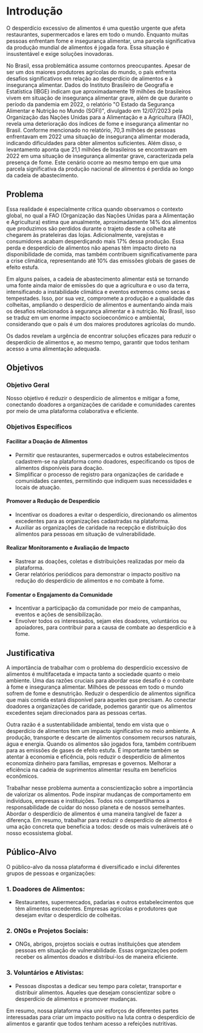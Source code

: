 # Introdução

  O desperdício excessivo de alimentos é uma questão urgente que afeta restaurantes, supermercados e lares em todo o mundo. Enquanto muitas pessoas enfrentam fome e insegurança alimentar, uma parcela significativa da produção mundial de alimentos é jogada fora. Essa situação é insustentável e exige soluções inovadoras.
  
  No Brasil, essa problemática assume contornos preocupantes. Apesar de ser um dos maiores produtores agrícolas do mundo, o país enfrenta desafios significativos em relação ao desperdício de alimentos e à insegurança alimentar. Dados do Instituto Brasileiro de Geografia e Estatística (IBGE) indicam que aproximadamente 19 milhões de brasileiros vivem em situação de insegurança alimentar grave, além de que durante o período da pandemia em 2022, o relatório "O Estado da Segurança Alimentar e Nutrição no Mundo (SOFI)", divulgado em 12/07/2023 pela Organização das Nações Unidas para a Alimentação e a Agricultura (FAO), revela uma deterioração dos índices de fome e insegurança alimentar no Brasil. Conforme mencionado no relatório, 70,3 milhões de pessoas enfrentavam em 2022 uma situação de insegurança alimentar moderada, indicando dificuldades para obter alimentos suficientes. Além disso, o levantamento aponta que 21,1 milhões de brasileiros se encontravam em 2022 em uma situação de insegurança alimentar grave, caracterizada pela presença de fome. Este cenário ocorre ao mesmo tempo em que uma parcela significativa da produção nacional de alimentos é perdida ao longo da cadeia de abastecimento.

## Problema

  Essa realidade é especialmente crítica quando observamos o contexto global, no qual a FAO (Organização das Nações Unidas para a Alimentação e Agricultura) estima que anualmente, aproximadamente 14% dos alimentos que produzimos são perdidos durante o trajeto desde a colheita até chegarem às prateleiras das lojas. Adicionalmente, varejistas e consumidores acabam desperdiçando mais 17% dessa produção. Essa perda e desperdício de alimentos não apenas têm impacto direto na disponibilidade de comida, mas também contribuem significativamente para a crise climática, representando até 10% das emissões globais de gases de efeito estufa.
  
  Em alguns países, a cadeia de abastecimento alimentar está se tornando uma fonte ainda maior de emissões do que a agricultura e o uso da terra, intensificando a instabilidade climática e eventos extremos como secas e tempestades. Isso, por sua vez, compromete a produção e a qualidade das colheitas, ampliando o desperdício de alimentos e aumentando ainda mais os desafios relacionados à segurança alimentar e à nutrição. No Brasil, isso se traduz em um enorme impacto socioeconômico e ambiental, considerando que o país é um dos maiores produtores agrícolas do mundo.
  
  Os dados revelam a urgência de encontrar soluções eficazes para reduzir o desperdício de alimentos e, ao mesmo tempo, garantir que todos tenham acesso a uma alimentação adequada.

## Objetivos

### Objetivo Geral

Nosso objetivo é reduzir o desperdício de alimentos e mitigar a fome, conectando doadores a organizações de caridade e comunidades carentes por meio de uma plataforma colaborativa e eficiente.

### Objetivos Específicos

#### Facilitar a Doação de Alimentos
<ul>
<li>Permitir que restaurantes, supermercados e outros estabelecimentos cadastrem-se na plataforma como doadores, especificando os tipos de alimentos disponíveis para doação.
<li>Simplificar o processo de registro para organizações de caridade e comunidades carentes, permitindo que indiquem suas necessidades e locais de atuação.</li>
</ul>

#### Promover a Redução de Desperdício
<ul>
<li>Incentivar os doadores a evitar o desperdício, direcionando os alimentos excedentes para as organizações cadastradas na plataforma.</li>
<li>Auxiliar as organizações de caridade na recepção e distribuição dos alimentos para pessoas em situação de vulnerabilidade.</li>
</ul>

#### Realizar Monitoramento e Avaliação de Impacto
<ul>
<li>Rastrear as doações, coletas e distribuições realizadas por meio da plataforma.</li>
<li>Gerar relatórios periódicos para demonstrar o impacto positivo na redução do desperdício de alimentos e no combate à fome.</li>
</ul>

#### Fomentar o Engajamento da Comunidade
<ul>
<li>Incentivar a participação da comunidade por meio de campanhas, eventos e ações de sensibilização.</li>
<li>Envolver todos os interessados, sejam eles doadores, voluntários ou apoiadores, para contribuir para a causa de combate ao desperdício e à fome.</li>
</ul>

## Justificativa

  A importância de trabalhar com o problema do desperdício excessivo de alimentos é multifacetada e impacta tanto a sociedade quanto o meio ambiente. Uma das razões cruciais para abordar esse desafio é o combate à fome e insegurança alimentar. Milhões de pessoas em todo o mundo sofrem de fome e desnutrição. Reduzir o desperdício de alimentos significa que mais comida estará disponível para aqueles que precisam. Ao conectar doadores a organizações de caridade, podemos garantir que os alimentos excedentes sejam direcionados para as pessoas certas.
  
  Outra razão é a sustentabilidade ambiental, tendo em vista que o desperdício de alimentos tem um impacto significativo no meio ambiente. A produção, transporte e descarte de alimentos consomem recursos naturais, água e energia. Quando os alimentos são jogados fora, também contribuem para as emissões de gases de efeito estufa. É importante também se atentar à economia e eficência, pois reduzir o desperdício de alimentos economiza dinheiro para famílias, empresas e governos. Melhorar a eficiência na cadeia de suprimentos alimentar resulta em benefícios econômicos.
  
  Trabalhar nesse problema aumenta a conscientização sobre a importância de valorizar os alimentos. Pode inspirar mudanças de comportamento em indivíduos, empresas e instituições. Todos nós compartilhamos a responsabilidade de cuidar do nosso planeta e de nossos semelhantes. Abordar o desperdício de alimentos é uma maneira tangível de fazer a diferença. Em resumo, trabalhar para reduzir o desperdício de alimentos é uma ação concreta que beneficia a todos: desde os mais vulneráveis até o nosso ecossistema global.

## Público-Alvo

O público-alvo da nossa plataforma é diversificado e inclui diferentes grupos de pessoas e organizações:

### 1. Doadores de Alimentos:
<ul>
<li>Restaurantes, supermercados, padarias e outros estabelecimentos que têm alimentos excedentes. Empresas agrícolas e produtores que desejam evitar o desperdício de colheitas. </li>
</ul>

### 2. ONGs e Projetos Sociais:
<ul>
<li>ONGs, abrigos, projetos sociais e outras instituições que atendem pessoas em situação de vulnerabilidade. Essas organizações podem receber os alimentos doados e distribuí-los de maneira eficiente.</li>
</ul>

### 3. Voluntários e Ativistas:
<ul>
<li>Pessoas dispostas a dedicar seu tempo para coletar, transportar e distribuir alimentos. Aqueles que desejam conscientizar sobre o desperdício de alimentos e promover mudanças.</li>
</ul>

Em resumo, nossa plataforma visa unir esforços de diferentes partes interessadas para criar um impacto positivo na luta contra o desperdício de alimentos e garantir que todos tenham acesso a refeições nutritivas.
